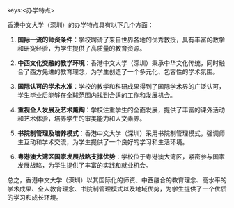 keys:<办学特点>


香港中文大学（深圳）的办学特点具有以下几个方面：

1. **国际一流的师资条件**：学校聘请了来自世界各地的优秀教授，具有丰富的教学和研究经验，为学生提供了高质量的教育资源。

2. **中西文化交融的教学环境**：香港中文大学（深圳）秉承中华文化传统，同时融合了西方先进的教育理念，为学生创造了一个多元化、包容性的学术氛围。

3. **国际认可的学术水准**：学校的教学和科研成果得到了国际学术界的广泛认可，学生毕业后能够在全球范围内找到合适的工作和发展机会。

4. **重视全人发展及艺术薰陶**：学校注重学生的全面发展，提供了丰富的课外活动和艺术体验，培养学生的审美能力和人文素养。

5. **书院制管理及培养模式**：香港中文大学（深圳）采用书院制管理模式，强调师生互动和学术交流，为学生提供了一个良好的学习和生活环境。

6. **粤港澳大湾区国家发展战略支撑优势**：学校位于粤港澳大湾区，紧密参与国家发展战略，为学生提供了丰富的实践和就业机会。

总之，香港中文大学（深圳）以其国际化的师资、中西融合的教育理念、高水平的学术成果、全人教育理念、书院制管理模式以及地域优势，为学生提供了一个优质的学习和成长环境。